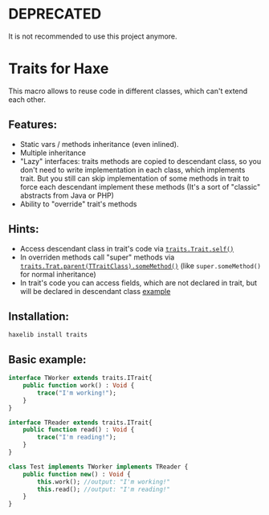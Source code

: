 DEPRECATED
===========
It is not recommended to use this project anymore.

Traits for Haxe
===========

This macro allows to reuse code in different classes, which can't extend each other.


Features:
----
* Static vars / methods inheritance (even inlined).
* Multiple inheritance
* "Lazy" interfaces: traits methods are copied to descendant class, so you don't need to write implementation in each class, which implements trait. But you still can skip implementation of some methods in trait to force each descendant implement these methods (It's a sort of "classic" abstracts from Java or PHP)
* Ability to "override" trait's methods


Hints:
----
* Access descendant class in trait's code via [`traits.Trait.self()`](https://github.com/RealyUniqueName/haxe-traits/blob/master/examples/all_in_one/people/jobs/TChef.hx#L20)
* In overriden methods call "super" methods via [`traits.Trat.parent(TTraitClass).someMethod()`](https://github.com/RealyUniqueName/haxe-traits/blob/master/examples/all_in_one/people/Jack.hx#L44) (like `super.someMethod()` for normal inheritance)
* In trait's code you can access fields, which are not declared in trait, but will be declared in descendant class [example](https://github.com/RealyUniqueName/haxe-traits/blob/master/examples/all_in_one/people/jobs/TPostman.hx#L24)


Installation:
----
`haxelib install traits`

Basic example:
----
```Haxe
interface TWorker extends traits.ITrait{
    public function work() : Void {
        trace("I'm working!");
    }
}
```
```Haxe
interface TReader extends traits.ITrait{
    public function read() : Void {
        trace("I'm reading!");
    }
}
```
```Haxe
class Test implements TWorker implements TReader {
    public function new() : Void {
        this.work(); //output: "I'm working!"
        this.read(); //output: "I'm reading!"
    }
}
```
